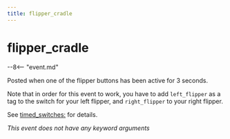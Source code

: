 ```yaml
---
title: flipper_cradle
---
```


# flipper_cradle


--8<-- "event.md"

Posted when one of the flipper buttons has been active for 3 seconds.

Note that in order for this event to work, you have to add
`left_flipper` as a tag to the switch for your left flipper, and
`right_flipper` to your right flipper.

See [timed_switches:](../config/timed_switches.md) for details.

*This event does not have any keyword arguments*
